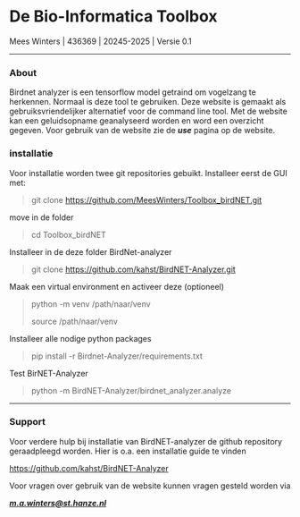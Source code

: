 
# De Bio-Informatica Toolbox
Mees Winters | 436369 | 20245-2025 | Versie 0.1
___

### About
Birdnet analyzer is een tensorflow model getraind om vogelzang te herkennen. 
Normaal is deze tool te gebruiken. Deze website is gemaakt als gebruiksvriendelijker alternatief voor de command line tool.
Met de website kan een geluidsopname geanalyseerd worden en word een overzicht gegeven. Voor gebruik van de website zie de ***use*** pagina op de website.

### installatie

Voor installatie worden twee git repositories gebuikt. Installeer eerst de GUI met:
> git clone https://github.com/MeesWinters/Toolbox_birdNET.git

move in de folder
> cd Toolbox_birdNET

Installeer in de deze folder BirdNet-analyzer
> git clone https://github.com/kahst/BirdNET-Analyzer.git

Maak een virtual environment en activeer deze (optioneel)
> python -m venv /path/naar/venv
> 
> source /path/naar/venv

Installeer alle nodige python packages
> pip install -r Birdnet-Analyzer/requirements.txt

Test BirNET-Analyzer
>python -m BirdNET-Analyzer/birdnet_analyzer.analyze

___

### Support

Voor verdere hulp bij installatie van BirdNET-analyzer de github repository geraadpleegd worden. Hier is o.a. een installatie guide te vinden

https://github.com/kahst/BirdNET-Analyzer

Voor vragen over gebruik van de website kunnen vragen gesteld worden via

***m.a.winters@st.hanze.nl***
